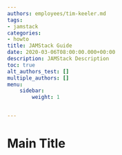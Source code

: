 ```yaml
---
authors: employees/tim-keeler.md
tags:
- jamstack
categories:
- howto
title: JAMStack Guide
date: 2020-03-06T08:00:00.000+00:00
description: JAMStack Description
toc: true
alt_authors_test: []
multiple_authors: []
menu:
    sidebar:
        weight: 1


---
```

# Main Title